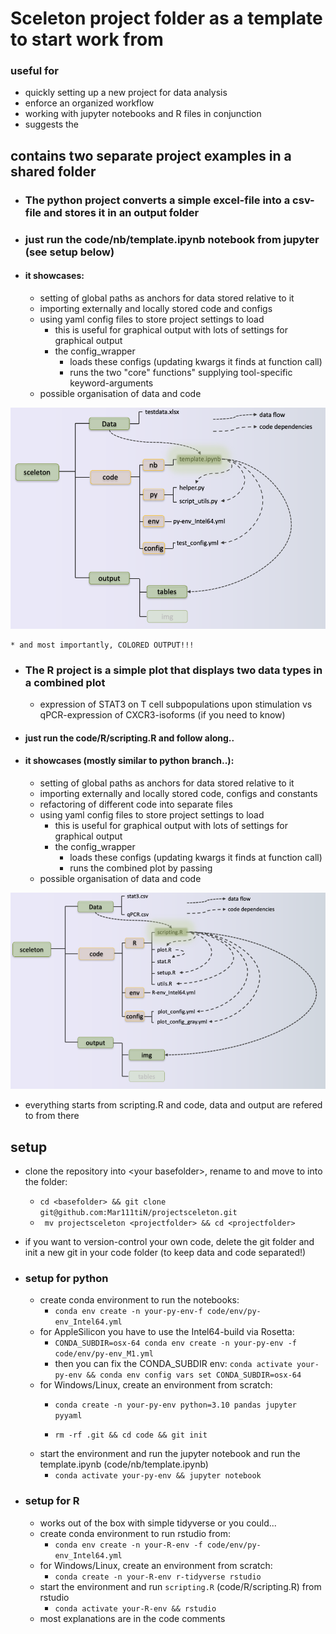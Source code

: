 # Sceleton project folder as a template to start work from
### useful for 
+ quickly setting up a new project for data analysis
+ enforce an organized workflow
+ working with jupyter notebooks and R files in conjunction
+ suggests the 

## contains two separate project examples in a shared folder
+ ### The python project converts a simple excel-file into a csv-file and stores it in an output folder
+ ### just run the code/nb/template.ipynb notebook from jupyter (see setup below)
+ #### it showcases:
    * setting of global paths as anchors for data stored relative to it
    * importing externally and locally stored code and configs
    * using yaml config files to store project settings to load
        + this is useful for graphical output with lots of settings for graphical output
        + the config_wrapper
            * loads these configs (updating kwargs it finds at function call)
            * runs the two "core" functions" supplying tool-specific keyword-arguments
    * possible organisation of data and code

![Python project structure](info/py_folder_mid.png?raw=true)

    * and most importantly, COLORED OUTPUT!!!
+ ### The R project is a simple plot that displays two data types in a combined plot
   * expression of STAT3 on T cell subpopulations upon stimulation vs qPCR-expression of CXCR3-isoforms (if you need to know)
+ ####  just run the code/R/scripting.R and follow along..
+ ####  it showcases (mostly similar to python branch..):
    * setting of global paths as anchors for data stored relative to it
    * importing externally and locally stored code, configs and constants
    * refactoring of different code into separate files
    * using yaml config files to store project settings to load
        + this is useful for graphical output with lots of settings for graphical output
        + the config_wrapper
            * loads these configs (updating kwargs it finds at function call)
            * runs the combined plot by passing 
    * possible organisation of data and code

![R project structure](info/R_folder_mid.png?raw=true)

   + everything starts from scripting.R and code, data and output are refered to from there

## setup
* clone the repository into \<your basefolder\>, rename to <projectfolder> and move to into the folder:
   + `cd <basefolder> && git clone git@github.com:Mar111tiN/projectsceleton.git`
   + ` mv projectsceleton <projectfolder> && cd <projectfolder>`
* if you want to version-control your own code, delete the git folder and init a new git in your code folder (to keep data and code separated!)

* ### setup for python
   * create conda environment to run the notebooks:
      + `conda env create -n your-py-env-f code/env/py-env_Intel64.yml`
   * for AppleSilicon you have to use the Intel64-build via Rosetta:
      + `CONDA_SUBDIR=osx-64 conda env create -n your-py-env -f code/env/py-env_M1.yml`
      + then you can fix the CONDA_SUBDIR env: `conda activate your-py-env && conda env config vars set CONDA_SUBDIR=osx-64`
   * for Windows/Linux, create an environment from scratch:
      + `conda create -n your-py-env python=3.10 pandas jupyter pyyaml`

      + `rm -rf .git && cd code && git init`
   * start the environment and run the jupyter notebook and run the template.ipynb (code/nb/template.ipynb)
      + `conda activate your-py-env && jupyter notebook`

* ### setup for R
   * works out of the box with simple tidyverse or you could...
   * create conda environment to run rstudio from:
      + `conda env create -n your-R-env -f code/env/py-env_Intel64.yml`
   * for Windows/Linux, create an environment from scratch:
      + `conda create -n your-R-env r-tidyverse rstudio`
   * start the environment and run `scripting.R` (code/R/scripting.R) from rstudio
      + `conda activate your-R-env && rstudio`
   * most explanations are in the code comments 